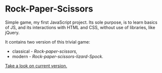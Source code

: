 # Rock-Paper-Scissors

Simple game, my first JavaScript project. Its sole purpose, is to learn basics of JS, and its interactions with HTML and CSS,
without use of libraries, like jQuery.

It contains two version of this trivial game:
- classical - <i>Rock-paper-scissors,</i>
- modern - <i>Rock-paper-scissors-lizard-Spock.</i>

<a href="http://mcekiera.pl/rock-paper-scissors/index.html">Take a look on current version.</a>
